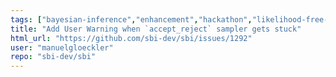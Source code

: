 ```yaml
---
tags: ["bayesian-inference","enhancement","hackathon","likelihood-free-inference","machine-learning","parameter-estimation","pytorch","simulation-based-inference"]
title: "Add User Warning when `accept_reject` sampler gets stuck"
html_url: "https://github.com/sbi-dev/sbi/issues/1292"
user: "manuelgloeckler"
repo: "sbi-dev/sbi"
---
```


